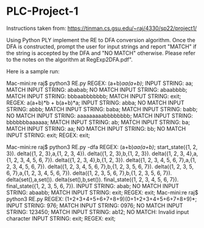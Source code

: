 # PLC-Project-1
Instructions taken from: https://tinman.cs.gsu.edu/~raj/4330/sp22/project1/

Using Python PLY implement the RE to DFA conversion algorithm. 
Once the DFA is constructed, prompt the user for input strings and report "MATCH" if the string is accepted by the DFA and "NO MATCH" otherwise. 
Please refer to the notes on the algorithm at RegExp2DFA.pdf".

Here is a sample run:

Mac-mini:re raj$ python3 RE.py
REGEX: (a+b)*aa(a+b)*;
  INPUT STRING: aa;
  MATCH
  INPUT STRING: ababab;
  NO MATCH
  INPUT STRING: abaabbbb;
  MATCH
  INPUT STRING: bbbaabbbbbbb;
  MATCH
  INPUT STRING: exit;
REGEX: a(a+b)*b + b(a+b)*a;
  INPUT STRING: abba;
  NO MATCH
  INPUT STRING: abbb;
  MATCH
  INPUT STRING: baba;
  MATCH
  INPUT STRING: babb;
  NO MATCH
  INPUT STRING: aaaaaaaaabbbbbbbb;
  MATCH
  INPUT STRING: bbbbbbbaaaaaa;
  MATCH
  INPUT STRING: ab;
  MATCH
  INPUT STRING: ba;
  MATCH
  INPUT STRING: aa;
  NO MATCH
  INPUT STRING: bb;
  NO MATCH
  INPUT STRING: exit;
REGEX: exit;

Mac-mini:re raj$ python3 RE.py -dfa
REGEX: (a+b)*aa(a+b)*;
start_state({1, 2, 3}).
delta({1, 2, 3},a,{1, 2, 3, 4}).
delta({1, 2, 3},b,{1, 2, 3}).
delta({1, 2, 3, 4},a,{1, 2, 3, 4, 5, 6, 7}).
delta({1, 2, 3, 4},b,{1, 2, 3}).
delta({1, 2, 3, 4, 5, 6, 7},a,{1, 2, 3, 4, 5, 6, 7}).
delta({1, 2, 3, 4, 5, 6, 7},b,{1, 2, 3, 5, 6, 7}).
delta({1, 2, 3, 5, 6, 7},a,{1, 2, 3, 4, 5, 6, 7}).
delta({1, 2, 3, 5, 6, 7},b,{1, 2, 3, 5, 6, 7}).
delta(set(),a,set()).
delta(set(),b,set()).
final_state({1, 2, 3, 4, 5, 6, 7}).
final_state({1, 2, 3, 5, 6, 7}).
  INPUT STRING: abab;
  NO MATCH
  INPUT STRING: abaabb;
  MATCH
  INPUT STRING: exit;
REGEX: exit;
Mac-mini:re raj$ python3 RE.py
REGEX: (1+2+3+4+5+6+7+8+9)(0+1+2+3+4+5+6+7+8+9)*;
  INPUT STRING: 976;
  MATCH
  INPUT STRING: 0976;
  NO MATCH
  INPUT STRING: 123450;
  MATCH
  INPUT STRING: ab12;
  NO MATCH: Invalid input character
  INPUT STRING: exit;
REGEX: exit;
